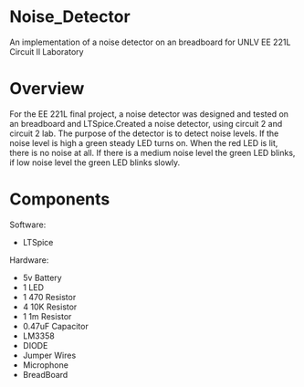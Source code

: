 # Noise_Detector
An implementation of a noise detector on an breadboard for UNLV EE 221L Circuit ll Laboratory

# Overview
For the EE 221L final project, a noise detector was designed and tested on an breadboard and  LTSpice.Created a noise detector, using circuit 2 and circuit 2 lab. The purpose of the   detector is to detect noise levels. If the noise level is high a green steady LED turns on.   When the red LED is lit, there is no noise at all. If there is a medium noise level the green LED blinks, if low noise level the green LED blinks slowly. 

# Components

Software:

 * LTSpice

  Hardware:

  - 5v Battery
  - 1 LED
  - 1 470 Resistor
  - 4 10K Resistor
  - 1 1m Resistor
  - 0.47uF Capacitor
  - LM3358
  - DIODE
  - Jumper Wires
  - Microphone
  - BreadBoard
    
    
